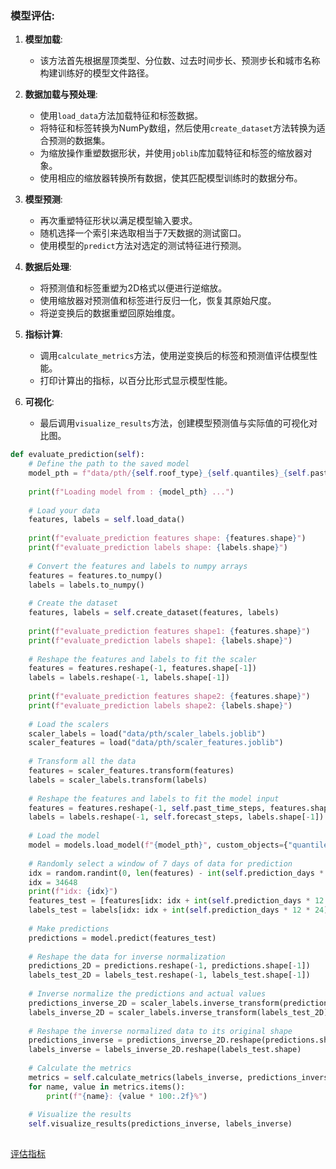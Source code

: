 ### 模型评估:[](#model-evaluation)

1.  **模型加载**:
    
    +   该方法首先根据屋顶类型、分位数、过去时间步长、预测步长和城市名称构建训练好的模型文件路径。
2.  **数据加载与预处理**:
    
    +   使用`load_data`方法加载特征和标签数据。
    +   将特征和标签转换为NumPy数组，然后使用`create_dataset`方法转换为适合预测的数据集。
    +   为缩放操作重塑数据形状，并使用`joblib`库加载特征和标签的缩放器对象。
    +   使用相应的缩放器转换所有数据，使其匹配模型训练时的数据分布。
3.  **模型预测**:
    
    +   再次重塑特征形状以满足模型输入要求。
    +   随机选择一个索引来选取相当于7天数据的测试窗口。
    +   使用模型的`predict`方法对选定的测试特征进行预测。
4.  **数据后处理**:
    
    +   将预测值和标签重塑为2D格式以便进行逆缩放。
    +   使用缩放器对预测值和标签进行反归一化，恢复其原始尺度。
    +   将逆变换后的数据重塑回原始维度。
5.  **指标计算**:
    
    +   调用`calculate_metrics`方法，使用逆变换后的标签和预测值评估模型性能。
    +   打印计算出的指标，以百分比形式显示模型性能。
6.  **可视化**:
    
    +   最后调用`visualize_results`方法，创建模型预测值与实际值的可视化对比图。

```python
def evaluate_prediction(self):
    # Define the path to the saved model
    model_pth = f"data/pth/{self.roof_type}_{self.quantiles}_{self.past_time_steps}_{self.forecast_steps}_{self.city_name}.h5"
 
    print(f"Loading model from : {model_pth} ...")
 
    # Load your data
    features, labels = self.load_data()
    
    print(f"evaluate_prediction features shape: {features.shape}")
    print(f"evaluate_prediction labels shape: {labels.shape}")
 
    # Convert the features and labels to numpy arrays
    features = features.to_numpy()
    labels = labels.to_numpy()
 
    # Create the dataset
    features, labels = self.create_dataset(features, labels)
    
    print(f"evaluate_prediction features shape1: {features.shape}")
    print(f"evaluate_prediction labels shape1: {labels.shape}")
 
    # Reshape the features and labels to fit the scaler
    features = features.reshape(-1, features.shape[-1])
    labels = labels.reshape(-1, labels.shape[-1])
 
    print(f"evaluate_prediction features shape2: {features.shape}")
    print(f"evaluate_prediction labels shape2: {labels.shape}")
 
    # Load the scalers
    scaler_labels = load("data/pth/scaler_labels.joblib")
    scaler_features = load("data/pth/scaler_features.joblib")
 
    # Transform all the data
    features = scaler_features.transform(features)
    labels = scaler_labels.transform(labels)
 
    # Reshape the features and labels to fit the model input
    features = features.reshape(-1, self.past_time_steps, features.shape[-1])
    labels = labels.reshape(-1, self.forecast_steps, labels.shape[-1])
 
    # Load the model
    model = models.load_model(f"{model_pth}", custom_objects={"quantiles_loss": self.quantiles_loss})
 
    # Randomly select a window of 7 days of data for prediction
    idx = random.randint(0, len(features) - int(self.prediction_days * 12 * 24))
    idx = 34648
    print(f"idx: {idx}")
    features_test = [features[idx: idx + int(self.prediction_days * 12 * 24), :, i: i + 1] for i in range(features.shape[-1])]
    labels_test = labels[idx: idx + int(self.prediction_days * 12 * 24)]
 
    # Make predictions
    predictions = model.predict(features_test)
 
    # Reshape the data for inverse normalization
    predictions_2D = predictions.reshape(-1, predictions.shape[-1])
    labels_test_2D = labels_test.reshape(-1, labels_test.shape[-1])
 
    # Inverse normalize the predictions and actual values
    predictions_inverse_2D = scaler_labels.inverse_transform(predictions_2D)
    labels_inverse_2D = scaler_labels.inverse_transform(labels_test_2D)
 
    # Reshape the inverse normalized data to its original shape
    predictions_inverse = predictions_inverse_2D.reshape(predictions.shape)
    labels_inverse = labels_inverse_2D.reshape(labels_test.shape)
 
    # Calculate the metrics
    metrics = self.calculate_metrics(labels_inverse, predictions_inverse)
    for name, value in metrics.items():
        print(f"{name}: {value * 100:.2f}%")
 
    # Visualize the results
    self.visualize_results(predictions_inverse, labels_inverse)
 
```

[评估指标](https://botanicbyte.com/Indoor_Climate_Forecasting_Model/Evaluation_Metrics "Evaluation Metrics")